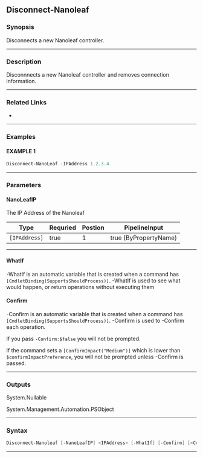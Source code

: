 
Disconnect-Nanoleaf
-------------------
### Synopsis
Disconnects a new Nanoleaf controller.

---
### Description

Disconnnects a new Nanoleaf controller and removes connection information.

---
### Related Links
* [](Connect-NanoLeaf.md)
---
### Examples
#### EXAMPLE 1
```PowerShell
Disconnect-NanoLeaf -IPAddress 1.2.3.4
```

---
### Parameters
#### **NanoLeafIP**

The IP Address of the Nanoleaf



|Type             |Requried|Postion|PipelineInput        |
|-----------------|--------|-------|---------------------|
|```[IPAddress]```|true    |1      |true (ByPropertyName)|
---
#### **WhatIf**
-WhatIf is an automatic variable that is created when a command has ```[CmdletBinding(SupportsShouldProcess)]```.
-WhatIf is used to see what would happen, or return operations without executing them
#### **Confirm**
-Confirm is an automatic variable that is created when a command has ```[CmdletBinding(SupportsShouldProcess)]```.
-Confirm is used to -Confirm each operation.
    
If you pass ```-Confirm:$false``` you will not be prompted.
    
    
If the command sets a ```[ConfirmImpact("Medium")]``` which is lower than ```$confirmImpactPreference```, you will not be prompted unless -Confirm is passed.

---
### Outputs
System.Nullable


System.Management.Automation.PSObject


---
### Syntax
```PowerShell
Disconnect-Nanoleaf [-NanoLeafIP] <IPAddress> [-WhatIf] [-Confirm] [<CommonParameters>]
```
---


